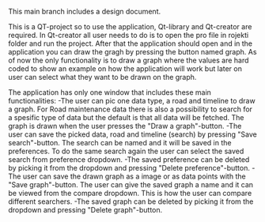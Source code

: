 This main branch includes a design document.

This is a QT-project so to use the application, Qt-library and Qt-creator are required. In Qt-creator all user needs to do is to open the pro file in rojekti folder and run the project.
After that the application should open and in the application you can draw the gragh by pressing the button named graph.
As of now the only functionality is to draw a graph where the values are hard coded to show an example on how the application will work but later on user can select what they want to be drawn on the graph.


 The application has only one window that includes these main functionalities:
 -The user can pic one data type, a road and timeline to draw a graph. For Road maintenance data there is also a possibility to search for a spesific type of data but the default is that all data will be fetched. The graph is drawn when the user presses the "Draw a graph"-button.
 -The user can save the picked data, road and timeline (search) by pressing "Save search"-button. The search can be named and it will be saved in the preferences. To do the same search again the user can select the saved search from preference dropdown.
    -The saved preference can be deleted by picking it from the dropdown and pressing "Delete preference"-button.
 -The user can save the drawn graph as a image or as data points with the "Save graph"-button. The user can give the saved graph a name and it can be viewed from the compare dropdown. This is how the user can compare different searchers.
     -The saved graph can be deleted by picking it from the dropdown and pressing "Delete graph"-button.
